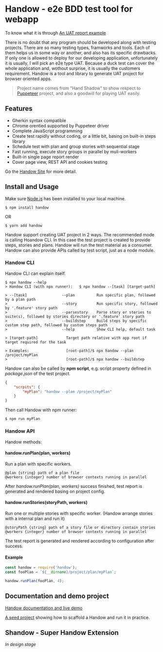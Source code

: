 # Handow - e2e BDD test tool for webapp

To know what it is through [An UAT report example](http://www.handow.org/assets/reports/plan/index.html)

There is no doubt that any program should be developed along with testing projects. There are so many testing types, framworks and tools. Each of them helps us in some way or another, and also has its specific drawbacks. If only one is allowed to deploy for our developing application, unfortunately it is usually, I will pick an e2e type UAT. Because a duck test can cover the whole application and, wothout surprise, it is usually the customers requirement. Handow is a tool and library to generate UAT project for browser oriented apps.

> Project name comes from "Hand Shadow" to show respect to [Puppeteer](https://github.com/puppeteer/puppeteer) project, and also a goodwill for playing UAT easily.

## Features

+ Gherkin syntax compatible
+ Chrome orentied supported by Puppeteer driver
+ Complete JavaScript programming
+ Create test rapidly without coding, or a little bit, basing on built-in steps library
+ Schedule test with plan and group stories with sequential stage
+ Fast running, execute story groups in parallel by muli-workers
+ Built-in single page report render
+ Cover page view, REST API and cookies testing

Go the [Handow Site](http://www.handow.org) for more detail.

## Install and Usage

Make sure [Node.js](https://nodejs.org/en/download/) has been installed to your local machine.

```
$ npm install handow
```

OR

```
$ yarn add handow
```

Handow support creating UAT project in 2 ways. The recommended mode is calling Hoandow CLI. In this case the test project is created to provide steps, stories and plans. Handow will run the test material as a consumer. Handow can also provide APIs called by test script, just as a node module.

### Handow CLI

Handow CLI can explain itself. 

```
$ npx handow --help
> Handow CLI (with npx runner):   $ npx handow --[task] [target-path]

> --[task]                --plan          Run specific plan, followed by a plan path
>                         --story         Run specific story, followed by '.feature' story path
>                         --parsestory    Parse story or stories to suite(s), followed by stories directory or '.feature' story path
>                         --buildstep     Build steps by specific custom step path, followed by custom steps path
>                         --help          Show CLI help, default task

> [target-path]             Target path relative with app root if target required for the task

> Examples:                 [root-path]/$ npx handow --plan /project/myPlan
>                           [root-path]/$ npx handow --buildstep
```

Handow can also be called by **npm script**, e.g. script property defined in _package.json_ of the test project.

```json
{
    "scrpits": {
        "myPlan": "handow --plan /project/myPlan"
    }
}
```

Then call Handow with npm runner:

```
$ npm run myPlan
```

### Handow API

Handow methods:

#### handow.runPlan(plan, workers)

Run a plan with specific workers.

```
@plan {string} path of a plan file
@workers {integer} number of browser contexts running in parallel
```

After _handow.runPlan(plan, workers)_ success finished, test report is generated and rendered basing on project config.

#### handow.runStories(storyPath, workers)

Run one or multiple stories with specific worker. (Handow arrange stories with a internal plan and run it)

```
@storyPath {string} path of a story file or directory contain stories
@workers {integer} number of browser contexts running in parallel
```

The test report is generated and rendered according to configuration after success.

#### Example

```js
const handow = require('handow');
const fooPlan = `${__dirname}/project/plan/myPlan`;

handow.runPlan(fooPlan, 4);
```

## Documentation and demo project

[Handow documentation and live demo](http://www.handow.org/documents)

[A seed project](https://github.com/newlifewj/handow-seed) showing how to scaffold a Handow and run it in practice.

## Shandow - Super Handow Extension

_In design stage_

